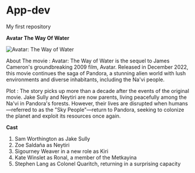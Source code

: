 # App-dev
My first repository

**Avatar The Way Of Water**

![Avatar: The Way of Water](https://th.bing.com/th/id/OIP.d7yaiDeQhtXLUj1DB2YPqQAAAA?rs=1&pid=ImgDetMain)

About The movie
: Avatar: The Way of Water is the sequel to James Cameron's groundbreaking 2009 film, Avatar. Released in December 2022, this movie continues the saga of Pandora, a stunning alien world with lush environments and diverse inhabitants, including the Na'vi people.

Plot
: The story picks up more than a decade after the events of the original movie. Jake Sully and Neytiri are now parents, living peacefully among the Na'vi in Pandora's forests. However, their lives are disrupted when humans—referred to as the "Sky People"—return to Pandora, seeking to colonize the planet and exploit its resources once again.

**Cast**

1. Sam Worthington as Jake Sully
2. Zoe Saldaña as Neytiri
3. Sigourney Weaver in a new role as Kiri
4. Kate Winslet as Ronal, a member of the Metkayina
5. Stephen Lang as Colonel Quaritch, returning in a surprising capacity
